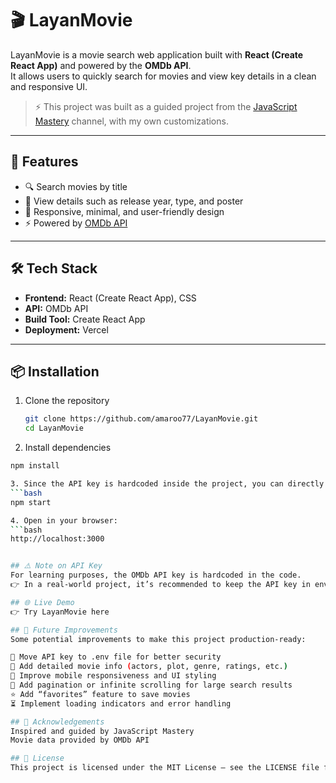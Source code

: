 # 🎬 LayanMovie  

LayanMovie is a movie search web application built with **React (Create React App)** and powered by the **OMDb API**.  
It allows users to quickly search for movies and view key details in a clean and responsive UI.  

> ⚡ This project was built as a guided project from the [JavaScript Mastery](https://www.youtube.com/c/JavaScriptMastery) channel, with my own customizations.  

---

## 🚀 Features  
- 🔍 Search movies by title  
- 📖 View details such as release year, type, and poster  
- 🎨 Responsive, minimal, and user-friendly design  
- ⚡ Powered by [OMDb API](https://www.omdbapi.com/)  

---

## 🛠️ Tech Stack  
- **Frontend:** React (Create React App), CSS  
- **API:** OMDb API  
- **Build Tool:** Create React App  
- **Deployment:** Vercel  

---

## 📦 Installation  

1. Clone the repository  
   ```bash
   git clone https://github.com/amaroo77/LayanMovie.git
   cd LayanMovie

2. Install dependencies
```bash
npm install

3. Since the API key is hardcoded inside the project, you can directly run the app with:
```bash
npm start

4. Open in your browser:
```bash
http://localhost:3000


## ⚠️ Note on API Key
For learning purposes, the OMDb API key is hardcoded in the code.
👉 In a real-world project, it’s recommended to keep the API key in environment variables (.env) instead of exposing it publicly.

## 🌐 Live Demo
👉 Try LayanMovie here

## 🔮 Future Improvements
Some potential improvements to make this project production-ready:

🔑 Move API key to .env file for better security
📖 Add detailed movie info (actors, plot, genre, ratings, etc.)
📱 Improve mobile responsiveness and UI styling
📂 Add pagination or infinite scrolling for large search results
⭐ Add “favorites” feature to save movies
⏳ Implement loading indicators and error handling

## 🤝 Acknowledgements
Inspired and guided by JavaScript Mastery
Movie data provided by OMDb API

## 📄 License
This project is licensed under the MIT License – see the LICENSE file for details.
